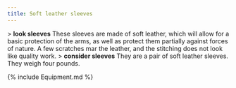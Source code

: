 ```yaml
---
title: Soft leather sleeves
---
```


\> **look sleeves** These sleeves are made of soft leather, which will
allow for a basic protection
of the arms, as well as protect them partially against forces of nature.
A few
scratches mar the leather, and the stitching does not look like quality
work.
\> **consider sleeves** They are a pair of soft leather sleeves.
They weigh four pounds.

{% include Equipment.md %}
